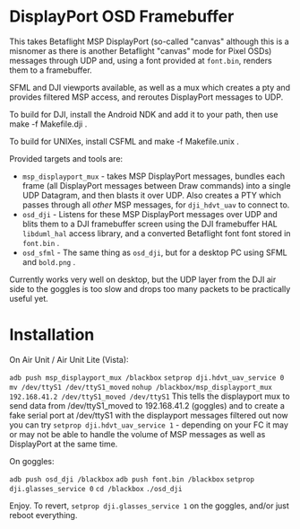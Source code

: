 # DisplayPort OSD Framebuffer

This takes Betaflight MSP DisplayPort (so-called "canvas" although this is a misnomer as there is another Betaflight "canvas" mode for Pixel OSDs) messages through UDP and, using a font provided at `font.bin`, renders them to a framebuffer.

SFML and DJI viewports available, as well as a mux which creates a pty and provides filtered MSP access, and reroutes DisplayPort messages to UDP.

To build for DJI, install the Android NDK and add it to your path, then use make -f Makefile.dji .

To build for UNIXes, install CSFML and make -f Makefile.unix .

Provided targets and tools are:

* `msp_displayport_mux` - takes MSP DisplayPort messages, bundles each frame (all DisplayPort messages between Draw commands) into a single UDP Datagram, and then blasts it over UDP. Also creates a PTY which passes through all _other_ MSP messages, for `dji_hdvt_uav` to connect to.
* `osd_dji` - Listens for these MSP DisplayPort messages over UDP and blits them to a DJI framebuffer screen using the DJI framebuffer HAL `libduml_hal` access library, and a converted Betaflight font font stored in `font.bin` .
* `osd_sfml` - The same thing as `osd_dji`, but for a desktop PC using SFML and `bold.png` .

Currently works very well on desktop, but the UDP layer from the DJI air side to the goggles is too slow and drops too many packets to be practically useful yet.

# Installation

On Air Unit / Air Unit Lite (Vista):

`adb push msp_displayport_mux /blackbox`
`setprop dji.hdvt_uav_service 0`
`mv /dev/ttyS1 /dev/ttyS1_moved`
`nohup /blackbox/msp_displayport_mux 192.168.41.2 /dev/ttyS1_moved /dev/ttyS1` This tells the displayport mux to send data from /dev/ttyS1_moved to 192.168.41.2 (goggles) and to create a fake serial port at /dev/ttyS1 with the displayport messages filtered out
now you can try `setprop dji.hdvt_uav_service 1` - depending on your FC it may or may not be able to handle the volume of MSP messages as well as DisplayPort at the same time.

On goggles:

`adb push osd_dji /blackbox`
`adb push font.bin /blackbox`
`setprop dji.glasses_service 0`
`cd /blackbox`
`./osd_dji`

Enjoy. To revert, `setprop dji.glasses_service 1` on the goggles, and/or just reboot everything.
